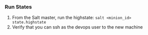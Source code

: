 
### Run States

1. From the Salt master, run the highstate: `salt <minion_id> state.highstate`
2. Verify that you can ssh as the devops user to the new machine

